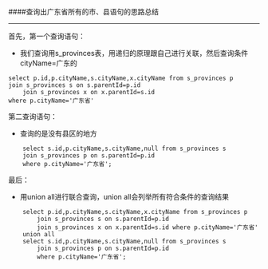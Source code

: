 ####查询出广东省所有的市、县语句的思路总结

- - -

首先，第一个查询语句：
- 	我们查询用s_provinces表，用递归的原理跟自己进行关联，然后查询条件cityName=广东的
```
select p.id,p.cityName,s.cityName,x.cityName from s_provinces p    join s_provinces s on s.parentId=p.id 
	join s_provinces x on x.parentId=s.id 
where p.cityName='广东省'
```

第二查询语句：
- 查询的是没有县区的地方
```
    select s.id,p.cityName,s.cityName,null from s_provinces s
    join s_provinces p on s.parentId=p.id
    where p.cityName='广东省';
 ```

最后：
- 用union all进行联合查询，union all会列举所有符合条件的查询结果
```
	select p.id,p.cityName,s.cityName,x.cityName from s_provinces p 
		join s_provinces s on s.parentId=p.id 
		join s_provinces x on x.parentId=s.id where p.cityName='广东省'
    union all
    select s.id,p.cityName,s.cityName,null from s_provinces s
    	join s_provinces p on s.parentId=p.id
    	where p.cityName='广东省';
```

